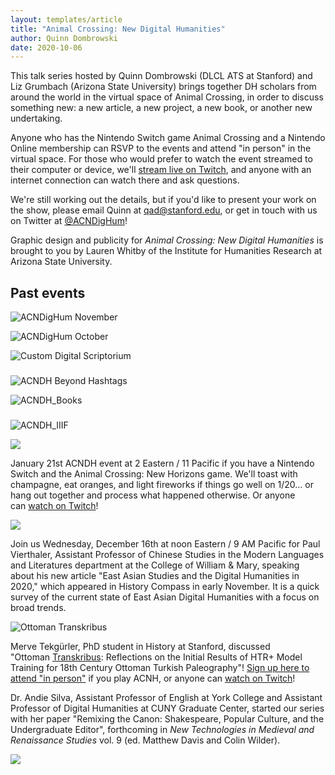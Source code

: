 ```yaml
---
layout: templates/article
title: "Animal Crossing: New Digital Humanities"
author: Quinn Dombrowski
date: 2020-10-06
---
```


This talk series hosted by Quinn Dombrowski (DLCL ATS at Stanford) and Liz Grumbach (Arizona State University) brings together DH scholars from around the world in the virtual space of Animal Crossing, in order to discuss something new: a new article, a new project, a new book, or another new undertaking.


Anyone who has the Nintendo Switch game Animal Crossing and a Nintendo Online membership can RSVP to the events and attend "in person" in the virtual space. For those who would prefer to watch the event streamed to their computer or device, we'll [stream live on Twitch](https://www.twitch.tv/acndighum), and anyone with an internet connection can watch there and ask questions.


We're still working out the details, but if you'd like to present your work on the show, please email Quinn at [qad@stanford.edu](mailto:qad@stanford.edu), or get in touch with us on Twitter at [@ACNDigHum](https://twitter.com/acndighum)!


Graphic design and publicity for *Animal Crossing: New Digital Humanities* is brought to you by Lauren Whitby of the Institute for Humanities Research at Arizona State University.


Past events
-----------


![ACNDigHum November](https://live.staticflickr.com/65535/51467565925_50f36cde7d_b.jpg)


![ACNDigHum October](https://live.staticflickr.com/65535/51467565890_a712592482_b.jpg)



![Custom Digital Scriptorium](https://live.staticflickr.com/65535/51247978855_c1493bab04_b.jpg)


###


![ACNDH Beyond Hashtags](https://live.staticflickr.com/65535/51170917626_b0c42317ee_b.jpg)


![ACNDH_Books](https://live.staticflickr.com/65535/50935890436_de615fd103_b.jpg)


###


![ACNDH_IIIF](https://live.staticflickr.com/65535/50861440638_7dbbbfee8f_b.jpg)





![](https://live.staticflickr.com/65535/50845252753_bfca881d69_b.jpg)


January 21st ACNDH event at 2 Eastern / 11 Pacific if you have a Nintendo Switch and the Animal Crossing: New Horizons game. We'll toast with champagne, eat oranges, and light fireworks if things go well on 1/20... or hang out together and process what happened otherwise. Or anyone can [watch on Twitch](https://www.twitch.tv/acndighum)!





![](https://live.staticflickr.com/65535/50691772893_0c3a5fb6c5_b.jpg)


Join us Wednesday, December 16th at noon Eastern / 9 AM Pacific for Paul Vierthaler, Assistant Professor of Chinese Studies in the Modern Languages and Literatures department at the College of William & Mary, speaking about his new article "East Asian Studies and the Digital Humanities in 2020," which appeared in History Compass in early November. It is a quick survey of the current state of East Asian Digital Humanities with a focus on broad trends.





![Ottoman Transkribus](https://live.staticflickr.com/65535/50625597441_e7f7c9ba40_b.jpg)


Merve Tekgürler, PhD student in History at Stanford, discussed "Ottoman [Transkribus](https://transkribus.eu/): Reflections on the Initial Results of HTR+ Model Training for 18th Century Ottoman Turkish Paleography"! [Sign up here to attend "in person"](https://forms.gle/qGi9cxNqr8Y9LYLQ8) if you play ACNH, or anyone can [watch on Twitch](https://www.twitch.tv/acndighum)!


Dr. Andie Silva, Assistant Professor of English at York College and Assistant Professor of Digital Humanities at CUNY Graduate Center, started our series with her paper "Remixing the Canon: Shakespeare, Popular Culture, and the Undergraduate Editor", forthcoming in *New Technologies in Medieval and Renaissance Studies* vol. 9 (ed. Matthew Davis and Colin Wilder).


![](https://live.staticflickr.com/65535/50433345736_40fb2160ce_b.jpg)


